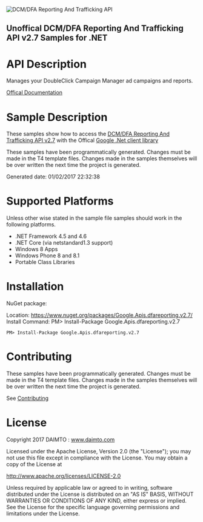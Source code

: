﻿![DCM/DFA Reporting And Trafficking API](https://www.google.com/images/icons/product/doubleclick-32.gif)

## Unoffical DCM/DFA Reporting And Trafficking API v2.7 Samples for .NET  ##

API Description
=============

Manages your DoubleClick Campaign Manager ad campaigns and reports.

[Offical Documentation](https://developers.google.com/doubleclick-advertisers/)

Sample Description
=============

These samples show how to access the [DCM/DFA Reporting And Trafficking API v2.7](https://developers.google.com/doubleclick-advertisers/) with the Offical [Google .Net client library](https://github.com/google/google-api-dotnet-client)

These samples have been programmatically generated. Changes must be made in the T4 template files. Changes made in the samples themselves will be over written the next time the project is generated.

Generated date: 01/02/2017 22:32:38 

Supported Platforms
=================================

Unless other wise stated in the sample file samples should work in the following platforms.

* .NET Framework 4.5 and 4.6
* .NET Core (via netstandard1.3 support)
* Windows 8 Apps
* Windows Phone 8 and 8.1
* Portable Class Libraries

Installation
=================================

NuGet package:

Location: https://www.nuget.org/packages/Google.Apis.dfareporting.v2.7/ 
Install Command: PM>  Install-Package Google.Apis.dfareporting.v2.7

```
PM> Install-Package Google.Apis.dfareporting.v2.7
```

Contributing
=================================

These samples have been programmatically generated. Changes must be made in the T4 template files. Changes made in the samples themselves will be over written the next time the project is generated.

See [Contributing](CONTRIBUTING.md)

License
=================================

Copyright 2017 DAIMTO :  www.daimto.com

Licensed under the Apache License, Version 2.0 (the "License"); you may not use this file except in compliance with
the License. You may obtain a copy of the License at

http://www.apache.org/licenses/LICENSE-2.0

Unless required by applicable law or agreed to in writing, software distributed under the License is distributed on
an "AS IS" BASIS, WITHOUT WARRANTIES OR CONDITIONS OF ANY KIND, either express or implied. See the License for the
specific language governing permissions and limitations under the License.